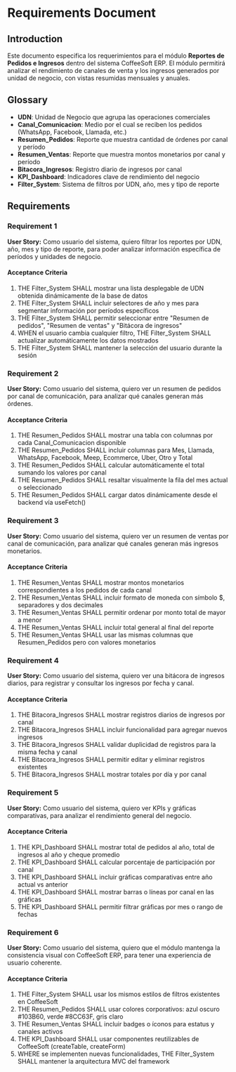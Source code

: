# Requirements Document

## Introduction

Este documento especifica los requerimientos para el módulo **Reportes de Pedidos e Ingresos** dentro del sistema CoffeeSoft ERP. El módulo permitirá analizar el rendimiento de canales de venta y los ingresos generados por unidad de negocio, con vistas resumidas mensuales y anuales.

## Glossary

- **UDN**: Unidad de Negocio que agrupa las operaciones comerciales
- **Canal_Comunicacion**: Medio por el cual se reciben los pedidos (WhatsApp, Facebook, Llamada, etc.)
- **Resumen_Pedidos**: Reporte que muestra cantidad de órdenes por canal y período
- **Resumen_Ventas**: Reporte que muestra montos monetarios por canal y período
- **Bitacora_Ingresos**: Registro diario de ingresos por canal
- **KPI_Dashboard**: Indicadores clave de rendimiento del negocio
- **Filter_System**: Sistema de filtros por UDN, año, mes y tipo de reporte

## Requirements

### Requirement 1

**User Story:** Como usuario del sistema, quiero filtrar los reportes por UDN, año, mes y tipo de reporte, para poder analizar información específica de períodos y unidades de negocio.

#### Acceptance Criteria

1. THE Filter_System SHALL mostrar una lista desplegable de UDN obtenida dinámicamente de la base de datos
2. THE Filter_System SHALL incluir selectores de año y mes para segmentar información por períodos específicos
3. THE Filter_System SHALL permitir seleccionar entre "Resumen de pedidos", "Resumen de ventas" y "Bitácora de ingresos"
4. WHEN el usuario cambia cualquier filtro, THE Filter_System SHALL actualizar automáticamente los datos mostrados
5. THE Filter_System SHALL mantener la selección del usuario durante la sesión

### Requirement 2

**User Story:** Como usuario del sistema, quiero ver un resumen de pedidos por canal de comunicación, para analizar qué canales generan más órdenes.

#### Acceptance Criteria

1. THE Resumen_Pedidos SHALL mostrar una tabla con columnas por cada Canal_Comunicacion disponible
2. THE Resumen_Pedidos SHALL incluir columnas para Mes, Llamada, WhatsApp, Facebook, Meep, Ecommerce, Uber, Otro y Total
3. THE Resumen_Pedidos SHALL calcular automáticamente el total sumando los valores por canal
4. THE Resumen_Pedidos SHALL resaltar visualmente la fila del mes actual o seleccionado
5. THE Resumen_Pedidos SHALL cargar datos dinámicamente desde el backend vía useFetch()

### Requirement 3

**User Story:** Como usuario del sistema, quiero ver un resumen de ventas por canal de comunicación, para analizar qué canales generan más ingresos monetarios.

#### Acceptance Criteria

1. THE Resumen_Ventas SHALL mostrar montos monetarios correspondientes a los pedidos de cada canal
2. THE Resumen_Ventas SHALL incluir formato de moneda con símbolo $, separadores y dos decimales
3. THE Resumen_Ventas SHALL permitir ordenar por monto total de mayor a menor
4. THE Resumen_Ventas SHALL incluir total general al final del reporte
5. THE Resumen_Ventas SHALL usar las mismas columnas que Resumen_Pedidos pero con valores monetarios

### Requirement 4

**User Story:** Como usuario del sistema, quiero ver una bitácora de ingresos diarios, para registrar y consultar los ingresos por fecha y canal.

#### Acceptance Criteria

1. THE Bitacora_Ingresos SHALL mostrar registros diarios de ingresos por canal
2. THE Bitacora_Ingresos SHALL incluir funcionalidad para agregar nuevos ingresos
3. THE Bitacora_Ingresos SHALL validar duplicidad de registros para la misma fecha y canal
4. THE Bitacora_Ingresos SHALL permitir editar y eliminar registros existentes
5. THE Bitacora_Ingresos SHALL mostrar totales por día y por canal

### Requirement 5

**User Story:** Como usuario del sistema, quiero ver KPIs y gráficas comparativas, para analizar el rendimiento general del negocio.

#### Acceptance Criteria

1. THE KPI_Dashboard SHALL mostrar total de pedidos al año, total de ingresos al año y cheque promedio
2. THE KPI_Dashboard SHALL calcular porcentaje de participación por canal
3. THE KPI_Dashboard SHALL incluir gráficas comparativas entre año actual vs anterior
4. THE KPI_Dashboard SHALL mostrar barras o líneas por canal en las gráficas
5. THE KPI_Dashboard SHALL permitir filtrar gráficas por mes o rango de fechas

### Requirement 6

**User Story:** Como usuario del sistema, quiero que el módulo mantenga la consistencia visual con CoffeeSoft ERP, para tener una experiencia de usuario coherente.

#### Acceptance Criteria

1. THE Filter_System SHALL usar los mismos estilos de filtros existentes en CoffeeSoft
2. THE Resumen_Pedidos SHALL usar colores corporativos: azul oscuro #103B60, verde #8CC63F, gris claro
3. THE Resumen_Ventas SHALL incluir badges o íconos para estatus y canales activos
4. THE KPI_Dashboard SHALL usar componentes reutilizables de CoffeeSoft (createTable, createForm)
5. WHERE se implementen nuevas funcionalidades, THE Filter_System SHALL mantener la arquitectura MVC del framework